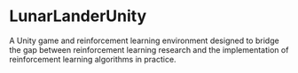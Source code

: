 # LunarLanderUnity
A Unity game and reinforcement learning environment designed to bridge the gap between reinforcement learning research and the implementation of reinforcement learning algorithms in practice.
